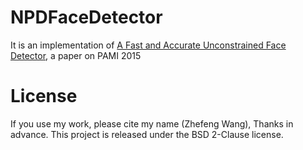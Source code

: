 # NPDFaceDetector
It is an implementation of [A Fast and Accurate Unconstrained
Face Detector](http://www.cbsr.ia.ac.cn/users/scliao/projects/npdface/), a paper on PAMI 2015


# License
If you use my work, please cite my name (Zhefeng Wang), Thanks in advance.
This project is released under the BSD 2-Clause license.